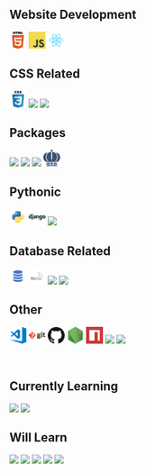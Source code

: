 ## Website Development

[<code><img  width="30" src="https://raw.githubusercontent.com/github/explore/80688e429a7d4ef2fca1e82350fe8e3517d3494d/topics/html/html.png" /></code>](#)
[<code><img  width="30" src="https://raw.githubusercontent.com/github/explore/80688e429a7d4ef2fca1e82350fe8e3517d3494d/topics/javascript/javascript.png" /></code>](#)
[<code><img  width="30" src="https://raw.githubusercontent.com/github/explore/80688e429a7d4ef2fca1e82350fe8e3517d3494d/topics/react/react.png" /></code>](http://reactjs.org/)

<!-- [<code><img  width="30" src="https://avatars.githubusercontent.com/u/5658226?s=200&v=4" /></code>](https://expressjs.com/) -->

## CSS Related

[<code><img  width="30" src="https://raw.githubusercontent.com/github/explore/80688e429a7d4ef2fca1e82350fe8e3517d3494d/topics/css/css.png" /></code>](#)
[<code><img  width="30" src="https://avatars.githubusercontent.com/u/67109815?s=200&v=4" /></code>](https://tailwindcss.com/)
[<code><img  width="30" src="https://getbootstrap.com/docs/5.0/assets/brand/bootstrap-logo-shadow.png" /></code>](https://getbootstrap.com/)

## Packages

<!-- [<code><img  width="30" src="https://avatars.githubusercontent.com/u/70142?s=200&v=4" /></code>](https://jquery.com/) -->

[<code><img  width="30" src="https://avatars.githubusercontent.com/u/10342521?s=200&v=4" /></code>](http://chartjs.org/)
[<code><img  width="30" src="https://avatars.githubusercontent.com/u/17040762?s=200&v=4" /></code>](https://sortablejs.github.io/Sortable/)
[<code><img  width="30" src="https://avatars.githubusercontent.com/u/17460423?s=200&v=4" /></code>](https://github.com/chancejs/chancejs)
[<code><img  width="30" src="https://raw.githubusercontent.com/willb335/chessboardjsx-website/master/public/favicon.ico" /></code>](https://chessboardjsx.com/)

## Pythonic

[<code><img  width="30" src="https://raw.githubusercontent.com/github/explore/80688e429a7d4ef2fca1e82350fe8e3517d3494d/topics/python/python.png" /></code>](http://python.org/)
[<code><img  width="30" src="https://raw.githubusercontent.com/github/explore/80688e429a7d4ef2fca1e82350fe8e3517d3494d/topics/django/django.png" /></code>](https://www.djangoproject.com/)
[<code><img  width="30" src="https://avatars.githubusercontent.com/u/215947?s=200&v=4" /></code>](https://matplotlib.org/)

## Database Related

[<code><img  width="30" src="https://raw.githubusercontent.com/github/explore/80688e429a7d4ef2fca1e82350fe8e3517d3494d/topics/sql/sql.png" /></code>](#)
[<code><img  width="30" src="https://raw.githubusercontent.com/github/explore/80688e429a7d4ef2fca1e82350fe8e3517d3494d/topics/mysql/mysql.png" /></code>](https://www.mysql.com/)
[<code><img  width="30" src="https://www.apollographql.com/favicon.ico" /></code>](https://www.apollographql.com/)
[<code><img  width="30" src="https://avatars.githubusercontent.com/u/12972006?s=200&v=4" /></code>](https://graphql.org/)

## Other

[<code><img  width="30" src="https://raw.githubusercontent.com/github/explore/80688e429a7d4ef2fca1e82350fe8e3517d3494d/topics/visual-studio-code/visual-studio-code.png" /></code>](https://code.visualstudio.com/)
[<code><img  width="30" src="https://raw.githubusercontent.com/github/explore/80688e429a7d4ef2fca1e82350fe8e3517d3494d/topics/git/git.png" /></code>](https://git-scm.com/)
[<code><img  width="30" src="https://raw.githubusercontent.com/github/explore/78df643247d429f6cc873026c0622819ad797942/topics/github/github.png" /></code>](https://github.com/)
[<code><img  width="30" src="https://raw.githubusercontent.com/github/explore/80688e429a7d4ef2fca1e82350fe8e3517d3494d/topics/nodejs/nodejs.png" /></code>](https://nodejs.org/)
[<code><img  width="30" src="https://raw.githubusercontent.com/github/explore/80688e429a7d4ef2fca1e82350fe8e3517d3494d/topics/npm/npm.png" /></code>](https://www.npmjs.com/)
[<code><img  width="30" src="https://www.herokucdn.com/favicon.ico" /></code>](https://heroku.com/)
[<code><img  width="30" src="https://www.netlify.com/v3/static/favicon/favicon-32x32.png" /></code>](https://www.netlify.com/)

<br/>

## Currently Learning

[<code><img  width="30" src="https://camo.githubusercontent.com/92ec9eb7eeab7db4f5919e3205918918c42e6772562afb4112a2909c1aaaa875/68747470733a2f2f6173736574732e76657263656c2e636f6d2f696d6167652f75706c6f61642f76313630373535343338352f7265706f7369746f726965732f6e6578742d6a732f6e6578742d6c6f676f2e706e67" /></code>](https://nextjs.org/)
[<code><img  width="30" src="https://avatars.githubusercontent.com/u/426196?s=200&v=4" /></code>](https://unity.com/)

## Will Learn

[<code><img  width="30" src="https://howlerjs.com/assets/images/logo-big.svg" /></code>](https://howlerjs.com/)
[<code><img  width="30" src="https://avatars.githubusercontent.com/u/10566080?s=200&v=4" /></code>](https://socket.io/)
[<code><img  width="30" src="https://threejs.org/files/favicon.ico" /></code>](https://threejs.org/)
[<code><img  width="30" src="https://static.figma.com/app/icon/1/favicon.ico" /></code>](https://www.figma.com/)
[<code><img  width="30" src="https://s1.wp.com/i/favicons/favicon-64x64.png" /></code>](https://wordpress.com/)

